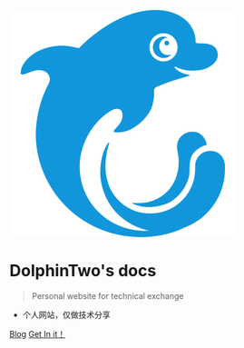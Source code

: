 ![logo](_media/icon.svg)


# DolphinTwo's docs

> Personal website for technical exchange

- 个人网站，仅做技术分享

[Blog](http://m.dinghui.me/)
[Get In it！](README.md)